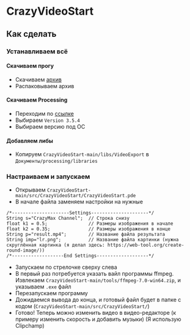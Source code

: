 <!--[![latest](https://img.shields.io/github/v/release/Crazy-Max-Blog/CrazyVideoStart.svg?color=brightgreen)](https://codeload.github.com/Crazy-Max-Blog/CrazyVideoStart/zip/refs/heads/main)-->
# CrazyVideoStart

## Как сделать

### Устанавливаем всё
#### Скачиваем прогу
  - Скачиваем [архив](https://github.com/Crazy-Max-Blog/CrazyVideoStart/archive/refs/tags/v0.1.zip)
  - Распаковываем архив
  
#### Скачиваем Processing
  - Переходим по [ссылке](https://processing.org/releases)
  - Выбираем `Version 3.5.4`
  - Выбираем версию под ОС
  
#### Добавляем либы
  - Копируем `CrazyVideoStart-main/libs/VideoExport` в `Документы/processing/libraries`

### Настраиваем и запускаем
  - Открываем `CrazyVideoStart-main/src/CrazyVideoStart/CrazyVideoStart.pde`
  - В начале файла заменяем настройки на нужные
```
/*---------------------Settings---------------------*/
String s="CrazyMax Channel";  // Строка снизу
float k1 = 0.5;               // Размеры изображения в начале
float k2 = 0.35;              // Размеры изображения в конце
String p="result.mp4";        // Название файла результата
String imp="lr.png";          // Название файла картинки (нужна скруглённая картинка (я делал здесь: https://web-tool.org/create-round-image/))
/*-------------------End Settings-------------------*/
```
  - Запускаем по стрелочке сверху слева
  - В первый раз потребуется указать вайл программы ffmpeg. Извлекаем `CrazyVideoStart-main/tools/ffmpeg-7.0-win64.zip`, и указываем `.exe` файл
  - Перезапускаем программу
  - Дожидаемся вывода до конца, и готовый файл будет в папке с кодом (`CrazyVideoStart-main/src/CrazyVideoStart/`)
  - Готово! Теперь можно изменить видео в видео-редакторе (к примеру изменить скорость и добавить музыки) (Я использую Clipchamp)

